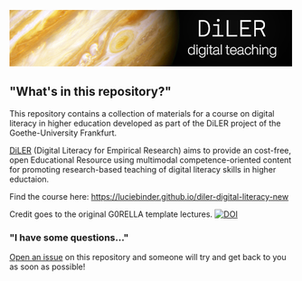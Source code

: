 ![logo](lecture/static/logo.png)


## "What's in this repository?"

This repository contains a collection of materials for a course on digital literacy in higher education developed as part of the DiLER project of the Goethe-University Frankfurt.

[DiLER](https://diler-digitell.github.io/examples.html) (Digital Literacy for Empirical Research) aims to provide an cost-free, open Educational Resource using multimodal competence-oriented content for promoting research-based teaching of digital literacy skills in higher eductaion.

Find the course here: https://luciebinder.github.io/diler-digital-literacy-new

Credit goes to the original G0RELLA template lectures.
[![DOI](https://zenodo.org/badge/DOI/10.5281/zenodo.4279400.svg)](https://doi.org/10.5281/zenodo.4279400)


### "I have some questions..."

[Open an issue]() on this repository and someone will try and get back to you as soon as possible!

